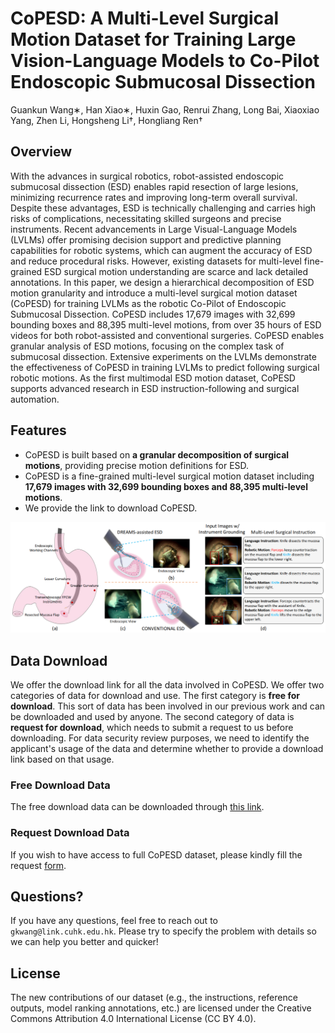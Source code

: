 # CoPESD: A Multi-Level Surgical Motion Dataset for Training Large Vision-Language Models to Co-Pilot Endoscopic Submucosal Dissection
Guankun Wang∗, Han Xiao∗, Huxin Gao, Renrui Zhang, Long Bai, Xiaoxiao Yang, Zhen Li, Hongsheng Li†, Hongliang Ren†

## Overview
With the advances in surgical robotics, robot-assisted endoscopic submucosal dissection (ESD) enables rapid resection of large lesions, minimizing recurrence rates and improving long-term overall survival. Despite these advantages, ESD is technically challenging and carries high risks of complications, necessitating skilled surgeons and precise instruments. Recent advancements in Large Visual-Language Models (LVLMs) offer promising decision support and predictive planning capabilities for robotic systems, which can augment the accuracy of ESD and reduce procedural risks. However, existing datasets for multi-level fine-grained ESD surgical motion understanding are scarce and lack detailed annotations. In this paper, we design a hierarchical decomposition of ESD motion granularity and introduce a multi-level surgical motion dataset (CoPESD) for training LVLMs as the robotic Co-Pilot of Endoscopic Submucosal Dissection. CoPESD includes 17,679 images with 32,699 bounding boxes and 88,395 multi-level motions, from over 35 hours of ESD videos for both robot-assisted and conventional surgeries. CoPESD enables granular analysis of ESD motions, focusing on the complex task of submucosal dissection. Extensive experiments on the LVLMs demonstrate the effectiveness of CoPESD in training LVLMs to predict following surgical robotic motions. As the first multimodal ESD motion dataset, CoPESD supports advanced research in ESD instruction-following and surgical automation.

## Features

- CoPESD is built based on **a granular decomposition of surgical motions**, providing precise motion definitions for ESD.
- CoPESD is a fine-grained multi-level surgical motion dataset including **17,679 images with 32,699 bounding boxes and 88,395 multi-level motions**.
- We provide the link to download CoPESD.

<p align="center">
  <img 
    width="1000"
    src="./figures/overview.png"
  >
</p>


## Data Download
We offer the download link for all the data involved in CoPESD. We offer two categories of data for download and use. The first category is **free for download**. This sort of data has been involved in our previous work and can be downloaded and used by anyone. The second category of data is **request for download**, which needs to submit a request to us before downloading. For data security review purposes, we need to identify the applicant's usage of the data and determine whether to provide a download link based on that usage.

### Free Download Data
The free download data can be downloaded through [this link](https://drive.google.com/file/d/1JlbWeqhmbjcSNzPScTUrPa38zGk1oCgV/view?usp=sharing).

### Request Download Data
If you wish to have access to full CoPESD dataset, please kindly fill the request [form](https://docs.google.com/forms/d/e/1FAIpQLSeWSscEChOgqKlIzMwXbp1qlBSiy257lP-dveoyTF136fftMw/viewform).

## Questions?
If you have any questions, feel free to reach out to `gkwang@link.cuhk.edu.hk`. Please try to specify the problem with details so we can help you better and quicker!

## License
The new contributions of our dataset (e.g., the instructions, reference outputs, model ranking annotations, etc.) are licensed under the Creative Commons Attribution 4.0 International License (CC BY 4.0).
